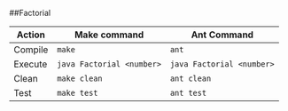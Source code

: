 ##Factorial


Action | Make command | Ant Command 
------------ | ------------- | ------------- 
Compile| `make` | `ant`
Execute | `java Factorial <number>` | `java Factorial <number>` 
Clean | `make clean` | `ant clean`
Test  | `make test` | `ant test`

